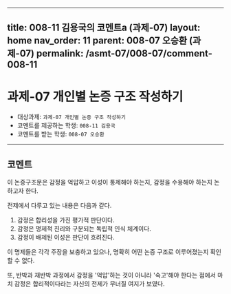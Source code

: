 
---
title: 008-11 김용국의 코멘트a (과제-07) 
layout: home
nav_order: 11
parent: 008-07 오승환 (과제-07)
permalink: /asmt-07/008-07/comment-008-11
---

# 과제-07 개인별 논증 구조 작성하기

- 대상과제: `과제-07 개인별 논증 구조 작성하기`
- 코멘트를 제공하는 학생: `008-11 김용국` 
- 코멘트를 받는 학생: `008-07 오승환` 

---

## 코멘트

이 논증구조문은 감정을 억압하고 이성이 통제해야 하는지, 감정을 수용해야 하는지 논하고자 한다.

전제에서 다루고 있는 내용은 다음과 같다.

1. 감정은 합리성을 가진 평가적 판단이다.
2. 감정은 명제적 진리와 구분되는 독립적 인식 체계이다.
3. 감정이 배제된 이성은 판단이 흐려진다.

이 명제들은 각각 주장을 보충하고 있으나, 명확히 어떤 논증 구조로 이루어졌는지 확인할 수 없다.

또, 반박과 재반박 과정에서 감정을 '억압'하는 것이 아니라 '숙고'해야 한다는 점에서 마치 감정은 합리적이다라는 자신의 전제가 무너질 여지가 보였다.


